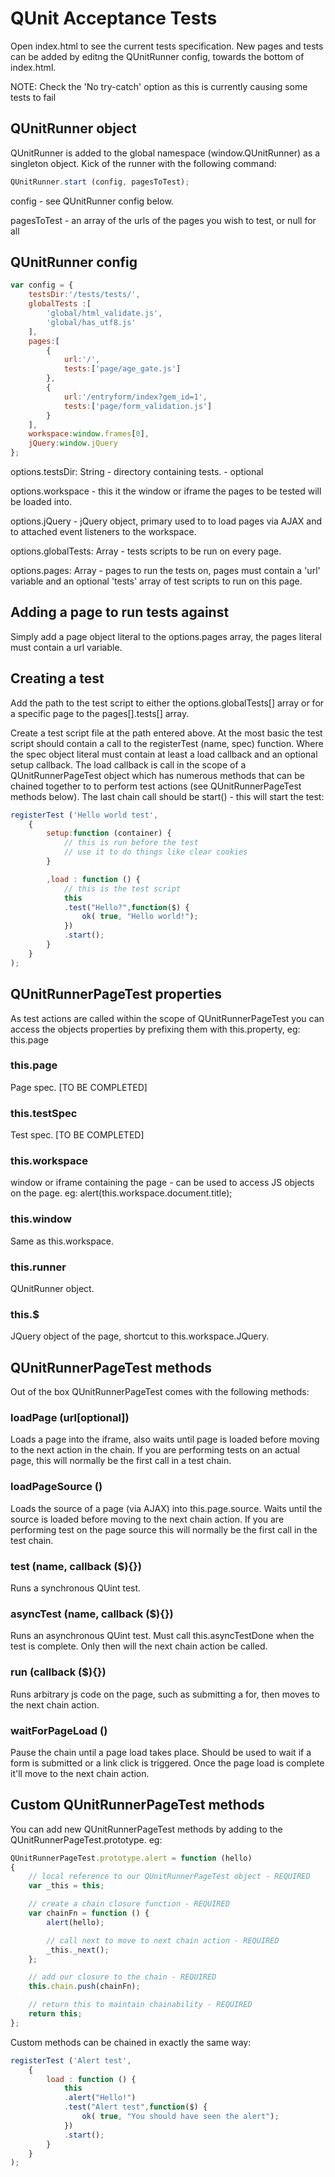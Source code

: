QUnit Acceptance Tests
============

Open index.html to see the current tests specification. New pages and tests can be added by editng the QUnitRunner
config, towards the bottom of index.html.

NOTE: Check the 'No try-catch' option as this is currently causing some tests to fail

QUnitRunner object
------------------

QUnitRunner is added to the global namespace (window.QUnitRunner) as a singleton object. Kick of the runner with the
 following command:

```javascript
QUnitRunner.start (config, pagesToTest);
```

config - see QUnitRunner config below.

pagesToTest - an array of the urls of the pages you wish to test, or null for all

QUnitRunner config
-------------------

```javascript
var config = {
    testsDir:'/tests/tests/',
    globalTests :[
        'global/html_validate.js',
        'global/has_utf8.js'
    ],
    pages:[
        {
            url:'/',
            tests:['page/age_gate.js']
        },
        {
            url:'/entryform/index?gem_id=1',
            tests:['page/form_validation.js']
        }
    ],
    workspace:window.frames[0],
    jQuery:window.jQuery
};
```

options.testsDir: String - directory containing tests. - optional

options.workspace - this it the window or iframe the pages to be tested will be loaded into.

options.jQuery - jQuery object, primary used to to load pages via AJAX and to attached event listeners to the
workspace.

options.globalTests: Array - tests scripts to be run on every page.

options.pages: Array - pages to run the tests on, pages must contain a 'url' variable and an optional 'tests' array of
test scripts to run on this page.

Adding a page to run tests against
----------------------------------

Simply add a page object literal to the options.pages array, the pages literal must contain a url variable.


Creating a test
---------------

Add the path to the test script to either the options.globalTests[] array or for a specific page to the pages[].tests[]
array.

Create a test script file at the path entered above. At the most basic the test script should contain a call to the
registerTest (name, spec) function. Where the spec object literal must contain at least a load callback and an optional
setup callback. The load callback is call in the scope of a QUnitRunnerPageTest object which has numerous methods that
can be chained together to to perform test actions (see QUnitRunnerPageTest methods below). The last chain call should
be start() - this will start the test:

```javascript
registerTest ('Hello world test',
    {
        setup:function (container) {
            // this is run before the test
            // use it to do things like clear cookies
        }

        ,load : function () {
            // this is the test script
            this
            .test("Hello?",function($) {
                ok( true, "Hello world!");
            })
            .start();
        }
    }
);
```

QUnitRunnerPageTest properties
------------------------------

As test actions are called within the scope of QUnitRunnerPageTest you can access the objects properties by prefixing
them with this.property, eg: this.page

### this.page
Page spec.
[TO BE COMPLETED]

### this.testSpec
Test spec.
[TO BE COMPLETED]

### this.workspace
window or iframe containing the page - can be used to access JS objects on the page. eg:
alert(this.workspace.document.title);

### this.window
Same as this.workspace.

### this.runner
QUnitRunner object.

### this.$
JQuery object of the page, shortcut to this.workspace.JQuery.


QUnitRunnerPageTest methods
---------------------------

Out of the box QUnitRunnerPageTest comes with the following methods:

### loadPage (url[optional])
Loads a page into the iframe, also waits until page is loaded before moving to the next action in the chain. If you are
performing tests on an actual page, this will normally be the first call in a test chain.

### loadPageSource ()
Loads the source of a page (via AJAX) into this.page.source. Waits until the source is loaded before moving to the next
chain action. If you are performing test on the page source this will normally be the first call in the test chain.

### test (name, callback ($){})
Runs a synchronous QUint test.

### asyncTest (name, callback ($){})
Runs an asynchronous QUint test. Must call this.asyncTestDone when the test is complete. Only then will the next chain
action be called.

### run (callback ($){})
Runs arbitrary js code on the page, such as submitting a for, then moves to the next chain action.

### waitForPageLoad ()
Pause the chain until a page load takes place. Should be used to wait if a form is submitted or a link click is
triggered. Once the page load is complete it'll move to the next chain action.


Custom QUnitRunnerPageTest methods
----------------------------------

You can add new QUnitRunnerPageTest methods by adding to the QUnitRunnerPageTest.prototype. eg:

```javascript
QUnitRunnerPageTest.prototype.alert = function (hello)
{
    // local reference to our QUnitRunnerPageTest object - REQUIRED
    var _this = this;

    // create a chain closure function - REQUIRED
    var chainFn = function () {
        alert(hello);

        // call next to move to next chain action - REQUIRED
        _this._next();
    };

    // add our closure to the chain - REQUIRED
    this.chain.push(chainFn);

    // return this to maintain chainability - REQUIRED
    return this;
};
 ```

Custom methods can be chained in exactly the same way:

```javascript
registerTest ('Alert test',
    {
        load : function () {
            this
            .alert("Hello!")
            .test("Alert test",function($) {
                ok( true, "You should have seen the alert");
            })
            .start();
        }
    }
);
```